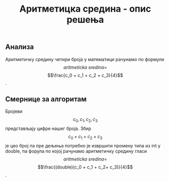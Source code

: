 ﻿---
title: Аритметицка средина - опис решења 
---

## Анализа
Аритметичку средину четири броја у математици рачунамо по формули  $$aritmeticka \ sredina=$$ $$\frac{c_0 + c_1 + c_2 + c_3}{4}$$.

## Смернице за алгоритам 
Бројеви $$c_0, c_1, c_2, c_3$$ представљају цифре нашег броја.
Збир $$c_0 + c_1 + c_2 + c_3$$ је цео број па пре дељења потребно је извршити промену типа из int у double, 
па форула по којој рачунамо аритметичку средину гласи  $$aritmeticka \ sredina=$$ $$\frac{(double)(c_0 + c_1 + c_2+ c_3)}{4}$$.
